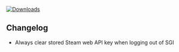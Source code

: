 [![Downloads](https://img.shields.io/github/downloads/probablyraging/steam-game-idler/1.5.24/total?style=for-the-badge&logo=github&color=137eb5)](https://github.com/probablyraging/steam-game-idler/releases/download/1.5.24/Steam.Game.Idler_1.5.24_x64_en-US.msi)

## Changelog
- Always clear stored Steam web API key when logging out of SGI
